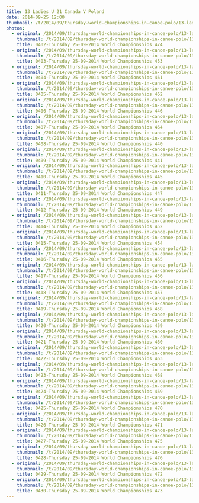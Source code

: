 ```yaml
---
title: 13 Ladies U 21 Canada V Poland
date: 2014-09-25 12:00
thumbnail: /t/2014/09/thursday-world-championships-in-canoe-polo/13-ladies-u-21-canada-v-poland/0402-thursday-25-09-2014-world-championshios-474.jpg
photos:
  - original: /2014/09/thursday-world-championships-in-canoe-polo/13-ladies-u-21-canada-v-poland/0402-thursday-25-09-2014-world-championshios-474.jpg
    thumbnail: /t/2014/09/thursday-world-championships-in-canoe-polo/13-ladies-u-21-canada-v-poland/0402-thursday-25-09-2014-world-championshios-474.jpg
    title: 0402-Thursday 25-09-2014 World Championshios 474
  - original: /2014/09/thursday-world-championships-in-canoe-polo/13-ladies-u-21-canada-v-poland/0403-thursday-25-09-2014-world-championshios-453.jpg
    thumbnail: /t/2014/09/thursday-world-championships-in-canoe-polo/13-ladies-u-21-canada-v-poland/0403-thursday-25-09-2014-world-championshios-453.jpg
    title: 0403-Thursday 25-09-2014 World Championshios 453
  - original: /2014/09/thursday-world-championships-in-canoe-polo/13-ladies-u-21-canada-v-poland/0404-thursday-25-09-2014-world-championshios-461.jpg
    thumbnail: /t/2014/09/thursday-world-championships-in-canoe-polo/13-ladies-u-21-canada-v-poland/0404-thursday-25-09-2014-world-championshios-461.jpg
    title: 0404-Thursday 25-09-2014 World Championshios 461
  - original: /2014/09/thursday-world-championships-in-canoe-polo/13-ladies-u-21-canada-v-poland/0405-thursday-25-09-2014-world-championshios-462.jpg
    thumbnail: /t/2014/09/thursday-world-championships-in-canoe-polo/13-ladies-u-21-canada-v-poland/0405-thursday-25-09-2014-world-championshios-462.jpg
    title: 0405-Thursday 25-09-2014 World Championshios 462
  - original: /2014/09/thursday-world-championships-in-canoe-polo/13-ladies-u-21-canada-v-poland/0406-thursday-25-09-2014-world-championshios-446.jpg
    thumbnail: /t/2014/09/thursday-world-championships-in-canoe-polo/13-ladies-u-21-canada-v-poland/0406-thursday-25-09-2014-world-championshios-446.jpg
    title: 0406-Thursday 25-09-2014 World Championshios 446
  - original: /2014/09/thursday-world-championships-in-canoe-polo/13-ladies-u-21-canada-v-poland/0407-thursday-25-09-2014-world-championshios-464.jpg
    thumbnail: /t/2014/09/thursday-world-championships-in-canoe-polo/13-ladies-u-21-canada-v-poland/0407-thursday-25-09-2014-world-championshios-464.jpg
    title: 0407-Thursday 25-09-2014 World Championshios 464
  - original: /2014/09/thursday-world-championships-in-canoe-polo/13-ladies-u-21-canada-v-poland/0408-thursday-25-09-2014-world-championshios-440.jpg
    thumbnail: /t/2014/09/thursday-world-championships-in-canoe-polo/13-ladies-u-21-canada-v-poland/0408-thursday-25-09-2014-world-championshios-440.jpg
    title: 0408-Thursday 25-09-2014 World Championshios 440
  - original: /2014/09/thursday-world-championships-in-canoe-polo/13-ladies-u-21-canada-v-poland/0409-thursday-25-09-2014-world-championshios-441.jpg
    thumbnail: /t/2014/09/thursday-world-championships-in-canoe-polo/13-ladies-u-21-canada-v-poland/0409-thursday-25-09-2014-world-championshios-441.jpg
    title: 0409-Thursday 25-09-2014 World Championshios 441
  - original: /2014/09/thursday-world-championships-in-canoe-polo/13-ladies-u-21-canada-v-poland/0410-thursday-25-09-2014-world-championshios-445.jpg
    thumbnail: /t/2014/09/thursday-world-championships-in-canoe-polo/13-ladies-u-21-canada-v-poland/0410-thursday-25-09-2014-world-championshios-445.jpg
    title: 0410-Thursday 25-09-2014 World Championshios 445
  - original: /2014/09/thursday-world-championships-in-canoe-polo/13-ladies-u-21-canada-v-poland/0411-thursday-25-09-2014-world-championshios-447.jpg
    thumbnail: /t/2014/09/thursday-world-championships-in-canoe-polo/13-ladies-u-21-canada-v-poland/0411-thursday-25-09-2014-world-championshios-447.jpg
    title: 0411-Thursday 25-09-2014 World Championshios 447
  - original: /2014/09/thursday-world-championships-in-canoe-polo/13-ladies-u-21-canada-v-poland/0412-thursday-25-09-2014-world-championshios-449.jpg
    thumbnail: /t/2014/09/thursday-world-championships-in-canoe-polo/13-ladies-u-21-canada-v-poland/0412-thursday-25-09-2014-world-championshios-449.jpg
    title: 0412-Thursday 25-09-2014 World Championshios 449
  - original: /2014/09/thursday-world-championships-in-canoe-polo/13-ladies-u-21-canada-v-poland/0414-thursday-25-09-2014-world-championshios-452.jpg
    thumbnail: /t/2014/09/thursday-world-championships-in-canoe-polo/13-ladies-u-21-canada-v-poland/0414-thursday-25-09-2014-world-championshios-452.jpg
    title: 0414-Thursday 25-09-2014 World Championshios 452
  - original: /2014/09/thursday-world-championships-in-canoe-polo/13-ladies-u-21-canada-v-poland/0415-thursday-25-09-2014-world-championshios-454.jpg
    thumbnail: /t/2014/09/thursday-world-championships-in-canoe-polo/13-ladies-u-21-canada-v-poland/0415-thursday-25-09-2014-world-championshios-454.jpg
    title: 0415-Thursday 25-09-2014 World Championshios 454
  - original: /2014/09/thursday-world-championships-in-canoe-polo/13-ladies-u-21-canada-v-poland/0416-thursday-25-09-2014-world-championshios-455.jpg
    thumbnail: /t/2014/09/thursday-world-championships-in-canoe-polo/13-ladies-u-21-canada-v-poland/0416-thursday-25-09-2014-world-championshios-455.jpg
    title: 0416-Thursday 25-09-2014 World Championshios 455
  - original: /2014/09/thursday-world-championships-in-canoe-polo/13-ladies-u-21-canada-v-poland/0417-thursday-25-09-2014-world-championshios-456.jpg
    thumbnail: /t/2014/09/thursday-world-championships-in-canoe-polo/13-ladies-u-21-canada-v-poland/0417-thursday-25-09-2014-world-championshios-456.jpg
    title: 0417-Thursday 25-09-2014 World Championshios 456
  - original: /2014/09/thursday-world-championships-in-canoe-polo/13-ladies-u-21-canada-v-poland/0418-thursday-25-09-2014-world-championshios-457.jpg
    thumbnail: /t/2014/09/thursday-world-championships-in-canoe-polo/13-ladies-u-21-canada-v-poland/0418-thursday-25-09-2014-world-championshios-457.jpg
    title: 0418-Thursday 25-09-2014 World Championshios 457
  - original: /2014/09/thursday-world-championships-in-canoe-polo/13-ladies-u-21-canada-v-poland/0419-thursday-25-09-2014-world-championshios-458.jpg
    thumbnail: /t/2014/09/thursday-world-championships-in-canoe-polo/13-ladies-u-21-canada-v-poland/0419-thursday-25-09-2014-world-championshios-458.jpg
    title: 0419-Thursday 25-09-2014 World Championshios 458
  - original: /2014/09/thursday-world-championships-in-canoe-polo/13-ladies-u-21-canada-v-poland/0420-thursday-25-09-2014-world-championshios-459.jpg
    thumbnail: /t/2014/09/thursday-world-championships-in-canoe-polo/13-ladies-u-21-canada-v-poland/0420-thursday-25-09-2014-world-championshios-459.jpg
    title: 0420-Thursday 25-09-2014 World Championshios 459
  - original: /2014/09/thursday-world-championships-in-canoe-polo/13-ladies-u-21-canada-v-poland/0421-thursday-25-09-2014-world-championshios-460.jpg
    thumbnail: /t/2014/09/thursday-world-championships-in-canoe-polo/13-ladies-u-21-canada-v-poland/0421-thursday-25-09-2014-world-championshios-460.jpg
    title: 0421-Thursday 25-09-2014 World Championshios 460
  - original: /2014/09/thursday-world-championships-in-canoe-polo/13-ladies-u-21-canada-v-poland/0422-thursday-25-09-2014-world-championshios-463.jpg
    thumbnail: /t/2014/09/thursday-world-championships-in-canoe-polo/13-ladies-u-21-canada-v-poland/0422-thursday-25-09-2014-world-championshios-463.jpg
    title: 0422-Thursday 25-09-2014 World Championshios 463
  - original: /2014/09/thursday-world-championships-in-canoe-polo/13-ladies-u-21-canada-v-poland/0423-thursday-25-09-2014-world-championshios-468.jpg
    thumbnail: /t/2014/09/thursday-world-championships-in-canoe-polo/13-ladies-u-21-canada-v-poland/0423-thursday-25-09-2014-world-championshios-468.jpg
    title: 0423-Thursday 25-09-2014 World Championshios 468
  - original: /2014/09/thursday-world-championships-in-canoe-polo/13-ladies-u-21-canada-v-poland/0424-thursday-25-09-2014-world-championshios-469.jpg
    thumbnail: /t/2014/09/thursday-world-championships-in-canoe-polo/13-ladies-u-21-canada-v-poland/0424-thursday-25-09-2014-world-championshios-469.jpg
    title: 0424-Thursday 25-09-2014 World Championshios 469
  - original: /2014/09/thursday-world-championships-in-canoe-polo/13-ladies-u-21-canada-v-poland/0425-thursday-25-09-2014-world-championshios-470.jpg
    thumbnail: /t/2014/09/thursday-world-championships-in-canoe-polo/13-ladies-u-21-canada-v-poland/0425-thursday-25-09-2014-world-championshios-470.jpg
    title: 0425-Thursday 25-09-2014 World Championshios 470
  - original: /2014/09/thursday-world-championships-in-canoe-polo/13-ladies-u-21-canada-v-poland/0426-thursday-25-09-2014-world-championshios-471.jpg
    thumbnail: /t/2014/09/thursday-world-championships-in-canoe-polo/13-ladies-u-21-canada-v-poland/0426-thursday-25-09-2014-world-championshios-471.jpg
    title: 0426-Thursday 25-09-2014 World Championshios 471
  - original: /2014/09/thursday-world-championships-in-canoe-polo/13-ladies-u-21-canada-v-poland/0427-thursday-25-09-2014-world-championshios-475.jpg
    thumbnail: /t/2014/09/thursday-world-championships-in-canoe-polo/13-ladies-u-21-canada-v-poland/0427-thursday-25-09-2014-world-championshios-475.jpg
    title: 0427-Thursday 25-09-2014 World Championshios 475
  - original: /2014/09/thursday-world-championships-in-canoe-polo/13-ladies-u-21-canada-v-poland/0428-thursday-25-09-2014-world-championshios-476.jpg
    thumbnail: /t/2014/09/thursday-world-championships-in-canoe-polo/13-ladies-u-21-canada-v-poland/0428-thursday-25-09-2014-world-championshios-476.jpg
    title: 0428-Thursday 25-09-2014 World Championshios 476
  - original: /2014/09/thursday-world-championships-in-canoe-polo/13-ladies-u-21-canada-v-poland/0429-thursday-25-09-2014-world-championshios-472.jpg
    thumbnail: /t/2014/09/thursday-world-championships-in-canoe-polo/13-ladies-u-21-canada-v-poland/0429-thursday-25-09-2014-world-championshios-472.jpg
    title: 0429-Thursday 25-09-2014 World Championshios 472
  - original: /2014/09/thursday-world-championships-in-canoe-polo/13-ladies-u-21-canada-v-poland/0430-thursday-25-09-2014-world-championshios-473.jpg
    thumbnail: /t/2014/09/thursday-world-championships-in-canoe-polo/13-ladies-u-21-canada-v-poland/0430-thursday-25-09-2014-world-championshios-473.jpg
    title: 0430-Thursday 25-09-2014 World Championshios 473
---
```

